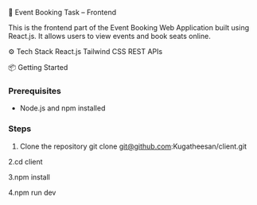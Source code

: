 🚀 Event Booking Task – Frontend

This is the frontend part of the Event Booking Web Application built using React.js.
It allows users to view events and book seats online.

⚙️ Tech Stack
React.js
Tailwind CSS
REST APIs

📦 Getting Started

### Prerequisites
- Node.js and npm installed

### Steps
1. Clone the repository
git clone git@github.com:Kugatheesan/client.git

2.cd client

3.npm install

4.npm run dev 



